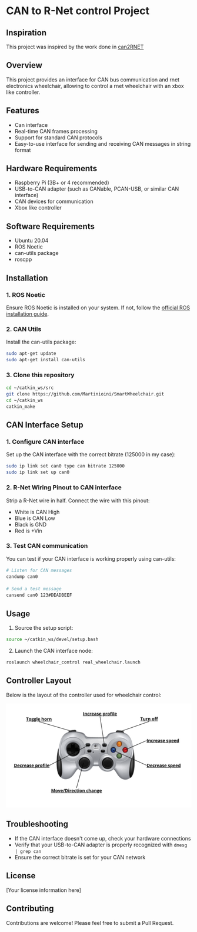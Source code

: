 # CAN to R-Net control Project

## Inspiration
This project was inspired by the work done in [can2RNET](https://github.com/redragonx/can2RNET)

## Overview
This project provides an interface for CAN bus communication and rnet electronics wheelchair, allowing to control a rnet wheelchair with an xbox like controller.

## Features
- Can interface 
- Real-time CAN frames processing
- Support for standard CAN protocols
- Easy-to-use interface for sending and receiving CAN messages in string format

## Hardware Requirements
- Raspberry Pi (3B+ or 4 recommended)
- USB-to-CAN adapter (such as CANable, PCAN-USB, or similar CAN interface)
- CAN devices for communication
- Xbox like controller

## Software Requirements
- Ubuntu 20.04
- ROS Noetic
- can-utils package
- roscpp

## Installation

### 1. ROS Noetic
Ensure ROS Noetic is installed on your system. If not, follow the [official ROS installation guide](http://wiki.ros.org/noetic/Installation/Ubuntu).

### 2. CAN Utils
Install the can-utils package:

```bash
sudo apt-get update
sudo apt-get install can-utils
```

### 3. Clone this repository
```bash
cd ~/catkin_ws/src
git clone https://github.com/Martinioini/SmartWheelchair.git
cd ~/catkin_ws
catkin_make
```

## CAN Interface Setup

### 1. Configure CAN interface
Set up the CAN interface with the correct bitrate (125000 in my case):

```bash
sudo ip link set can0 type can bitrate 125000
sudo ip link set up can0
```

### 2. R-Net Wiring Pinout to CAN interface
Strip a R-Net wire in half.
Connect the wire with this pinout:
- White is CAN High
- Blue is CAN Low
- Black is GND
- Red is +Vin

### 3. Test CAN communication
You can test if your CAN interface is working properly using can-utils:

```bash
# Listen for CAN messages
candump can0

# Send a test message
cansend can0 123#DEADBEEF
```

## Usage

1. Source the setup script:
```bash
source ~/catkin_ws/devel/setup.bash
```

2. Launch the CAN interface node:
```bash
roslaunch wheelchair_control real_wheelchair.launch 
```

## Controller Layout
Below is the layout of the controller used for wheelchair control:

![Controller Layout](Controller_layout.png)

## Troubleshooting
- If the CAN interface doesn't come up, check your hardware connections
- Verify that your USB-to-CAN adapter is properly recognized with `dmesg | grep can`
- Ensure the correct bitrate is set for your CAN network

## License
[Your license information here]

## Contributing
Contributions are welcome! Please feel free to submit a Pull Request.
